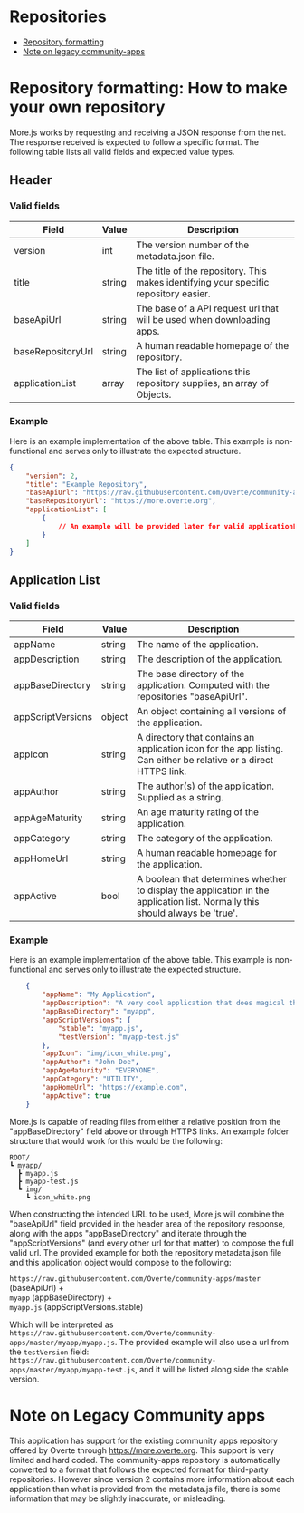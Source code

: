 # Repositories

- [Repository formatting](#repository-formatting-how-to-make-your-own-repository)
- [Note on legacy community-apps](#note-on-legacy-community-apps)

# Repository formatting: How to make your own repository

More.js works by requesting and receiving a JSON response from the net. The response received is expected to follow a specific format. 
The following table lists all valid fields and expected value types.  

## Header
### Valid fields
| Field | Value | Description |
| --- | --- | --- |
version | int | The version number of the metadata.json file. 
title | string | The title of the repository. This makes identifying your specific repository easier.
baseApiUrl | string | The base of a API request url that will be used when downloading apps.
baseRepositoryUrl | string | A human readable homepage of the repository. 
applicationList | array | The list of applications this repository supplies, an array of Objects.

### Example
Here is an example implementation of the above table. This example is non-functional and serves only to illustrate the expected structure.

```json
{
	"version": 2,
	"title": "Example Repository",
	"baseApiUrl": "https://raw.githubusercontent.com/Overte/community-apps/master",
	"baseRepositoryUrl": "https://more.overte.org",
	"applicationList": [
		{
			// An example will be provided later for valid applicationList entries.	
		}
	]
}
```

## Application List
### Valid fields

| Field | Value | Description |
| --- | --- | --- |
appName | string | The name of the application.
appDescription | string | The description of the application.
appBaseDirectory | string | The base directory of the application. Computed with the repositories "baseApiUrl".
appScriptVersions | object | An object containing all versions of the application.
appIcon | string | A directory that contains an application icon for the app listing. Can either be relative or a direct HTTPS link.
appAuthor | string | The author(s) of the application. Supplied as a string.
appAgeMaturity | string | An age maturity rating of the application.
appCategory | string | The category of the application.
appHomeUrl | string | A human readable homepage for the application.
appActive | bool | A boolean that determines whether to display the application in the application list. Normally this should always be 'true'. 

### Example
Here is an example implementation of the above table. This example is non-functional and serves only to illustrate the expected structure.

```json
	{
		"appName": "My Application",
		"appDescription": "A very cool application that does magical things!",
		"appBaseDirectory": "myapp",
		"appScriptVersions": {
			"stable": "myapp.js",
			"testVersion": "myapp-test.js"
		},
		"appIcon": "img/icon_white.png",
		"appAuthor": "John Doe",
		"appAgeMaturity": "EVERYONE",
		"appCategory": "UTILITY",
		"appHomeUrl": "https://example.com",
		"appActive": true
	}
```

More.js is capable of reading files from either a relative position from the "appBaseDirectory" field above or through HTTPS links.
An example folder structure that would work for this would be the following:
```
ROOT/
┗ myapp/
  ┣ myapp.js        
  ┣ myapp-test.js   
  ┗ img/
    ┗ icon_white.png
```

When constructing the intended URL to be used, More.js will combine the "baseApiUrl" field provided in the header area of the repository response, along with the apps "appBaseDirectory" and iterate through the "appScriptVersions" (and every other url for that matter) to compose the full valid url.
The provided example for both the repository metadata.json file and this application object would compose to the following:

`https://raw.githubusercontent.com/Overte/community-apps/master` (baseApiUrl) + <br>
`myapp` (appBaseDirectory) + <br>
`myapp.js` (appScriptVersions.stable) <br>

Which will be interpreted as `https://raw.githubusercontent.com/Overte/community-apps/master/myapp/myapp.js`.
The provided example will also use a url from the `testVersion` field: `https://raw.githubusercontent.com/Overte/community-apps/master/myapp/myapp-test.js`, and it will be listed along side the stable version.


# Note on Legacy Community apps

This application has support for the existing community apps repository offered by Overte through https://more.overte.org. This support is very limited and hard coded. The community-apps repository is automatically converted to a format that follows the expected format for third-party repositories. However since version 2 contains more information about each application than what is provided from the metadata.js file, there is some information that may be slightly inaccurate, or misleading. 
